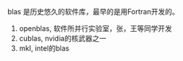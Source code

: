 blas 是历史悠久的软件库，最早的是用Fortran开发的。

1. openblas, 软件所并行实验室，张，王等同学开发
2. cublas, nvidia的核武器之一
3. mkl, intel的blas
